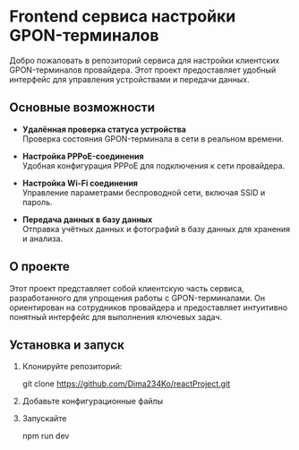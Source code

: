 # Frontend сервиса настройки GPON-терминалов

Добро пожаловать в репозиторий сервиса для настройки клиентских GPON-терминалов провайдера. Этот проект предоставляет удобный интерфейс для управления устройствами и передачи данных.

## Основные возможности

- **Удалённая проверка статуса устройства**  
  Проверка состояния GPON-терминала в сети в реальном времени.

- **Настройка PPPoE-соединения**  
  Удобная конфигурация PPPoE для подключения к сети провайдера.

- **Настройка Wi-Fi соединения**  
  Управление параметрами беспроводной сети, включая SSID и пароль.

- **Передача данных в базу данных**  
  Отправка учётных данных и фотографий в базу данных для хранения и анализа.

## О проекте

Этот проект представляет собой клиентскую часть сервиса, разработанного для упрощения работы с GPON-терминалами. Он ориентирован на сотрудников провайдера и предоставляет интуитивно понятный интерфейс для выполнения ключевых задач.

## Установка и запуск

1. Клонируйте репозиторий:

   git clone https://github.com/Dima234Ko/reactProject.git

2. Добавьте конфигурационные файлы

3. Запускайте

   npm run dev
